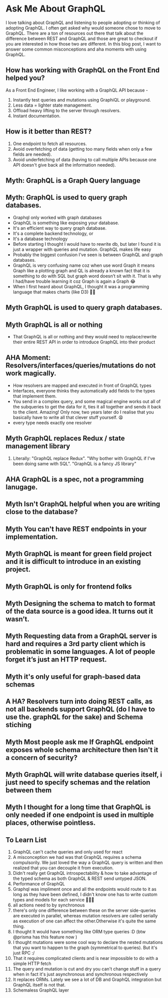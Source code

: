 # Ask Me About GraphQL 

I love talking about GraphQL and listening to people adopting or thinking of adopting GraphQL. I often get asked why would someone chose to move to GraphQL. There are a ton of resources out there that talk about the difference between REST and GraphQL and those are great to checkout if you are interested in how those two are different. In this blog post, I want to answer some common misconceptions and aha moments with using GraphQL.

## How has working with GraphQL on the Front End helped you?

As a Front End Engineer, I like working with a GraphQL API because -

1. Instantly test queries and mutations using GraphiQL or playground. 
2. Less data = lighter state management. 
3. Offload heavy lifting to the server through resolvers. 
4. Instant documentation.


## How is it better than REST? 

1. One endpoint to fetch all resources. 
2. Avoid overfetching of data (getting too many fields when only a few fields are needed).
3. Avoid underfetching of data  (having to call multiple APIs because one API doesn't give back all the information needed).


## Myth: GraphQL is a Graph Query  language
## Myth: GraphQL is used to query graph databases. 

- Graphql only worked with graph databases 
- GraphQL is something like exposing your database.
- It's an efficient way to query graph database.
- It's a complete backend technology, or
- It's a database technology
- Before starting I thought I would have to rewrite db,  but later I found it is just a wrapper with queries and mutation. GraphQL makes life easy
- Probably the biggest confusion I’ve seen is between GraphQL and graph databases.
- GraphQL is very confusing name coz when use word Graph it means Graph like a plotting graph and QL is already a known fact that it is something to do with SQL but graph word doesn’t sit with it. That is why I had/have trouble learning it coz Graph is again a Graph 😂
- When I first heard about GraphQL, I thought it was a programming language that makes charts (like D3) 🤷‍♀️

## Myth GraphQL is used to query graph databases. 


## Myth GraphQL is all or nothing
- That GraphQL is all or nothing and they would need to replace/rewrite their entire REST API in order to introduce GraphQL into their product


## AHA Moment: Resolvers/interfaces/queries/mutations do not work magically. 
 - How resolvers are mapped and executed in front of GraphQL types 
 - Interfaces, everyone thinks they automatically add fields to the types that implement them.
- You send in a complex query, and some magical engine works out all of the subqueries to get the data for it, ties it all together and sends it back to the client. Amazing! Only now, two years later do I realise that you basically have to write all that clever stuff yourself. 😩
- every type needs exactly one resolver


## Myth GraphQL replaces Redux / state management library
1. Literally: "GraphQL replace Redux". "Why bother with GraphQL if I've been doing same with SQL". "GraphQL is a fancy JS library"


## AHA GraphQL is a spec, not a programming lanugage. 

## Myth Isn't GraphQL helpful when you are writing close to the database? 

## Myth You can't have REST endpoints in your implementation.

## Myth GraphQL is meant for green field project and it is difficult to introduce in an existing project. 

## Myth GraphQL is only for frontend folks

## Myth Designing the schema to match to format of the data source is a good idea. It turns out it wasn’t. 

## Myth Requesting data from a GraphQL server is hard and requires a 3rd party client which is problematic in some languages. A lot of people forget it’s just an HTTP request.

## Myth it's only useful for graph-based data schemas

## A HA? Resolvers turn into doing REST calls, as not all backends support GraphQL (do I have to use the. graphQL for the sake) and Schema stiching

## Myth Most people ask me If GraphQL endpoint exposes whole schema architecture then Isn't it a concern of security? 

## Myth GraphQL will write database queries itself, i just need to specify schemas and the relation between them


## Myth I thought for a long time that GraphQL is only needed if one endpoint is used in multiple places, otherwise pointless.


## To Learn List
1. GraphQL can't cache queries and only used for react
2. A misconception we had was that GraphQL requires a schema compulsorily. We just loved the way a GraphQL query is written and then realized that you can decouple it from execution. 
3. Didn't really get GraphQL introspectability & how to take advantage of the typed schema as both GraphQL & REST send untyped JSON.
4. Performance of GraphQL 
5. Graphql was impliment once and all the endpoints would route to it as long as they have been defined, I didn't  know one has to write custom types and models for each service 🤦🏿‍♀️
6. all actions need to by synchronous
7. there's only one difference between these on the server side-queries are executed in parallel, whereas mutation resolvers are called serially as execution of one can affect the other.Otherwise it's quite the same thing.
1. I thought It would have something like ORM type queries :D (btw @prisma has this feature now )
2. I thought mutations were some cool way to declare the nested  mutations that you want to happen to the graph (symmetrical to queries). But it's just RPC :/
3. That it requires complicated clients and is near impossible to do with a simple HTTP fetch
4.  The query and mutation is cut and dry you can't change stuff in a query when in fact it's just asynchronous and synchronous respectively
5.  It replaces ORMs. Lately we see a lot of DB and GraphQL integration but GraphQL itself is not that.
6.  Schemaless GraphQL layer






